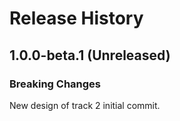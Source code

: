 # Release History

## 1.0.0-beta.1 (Unreleased)

### Breaking Changes

New design of track 2 initial commit.
